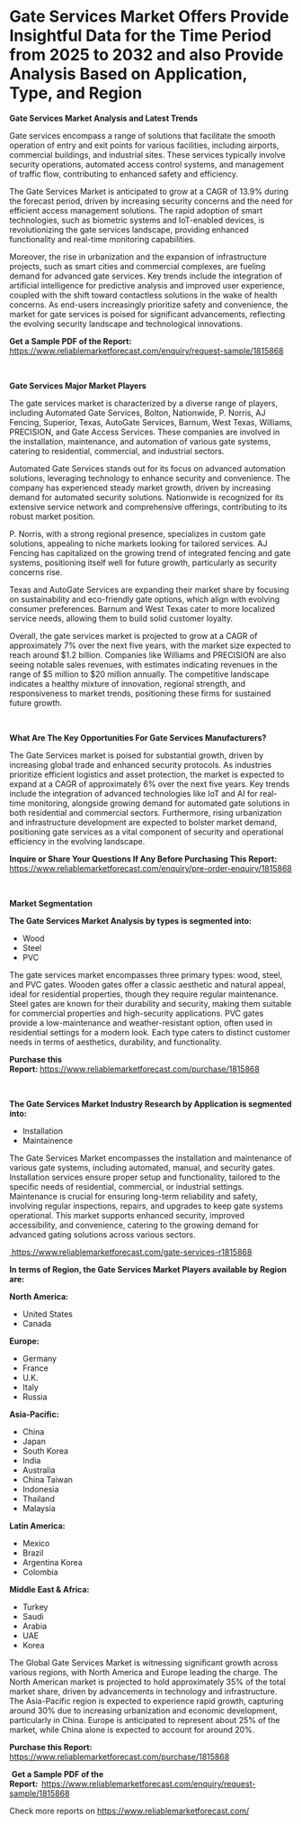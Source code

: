 <p><h1>Gate Services Market Offers Provide Insightful Data for the Time Period from 2025 to 2032 and also Provide Analysis Based on Application, Type, and Region</h1></p><p><strong>Gate Services Market Analysis and Latest Trends</strong></p>
<p><p>Gate services encompass a range of solutions that facilitate the smooth operation of entry and exit points for various facilities, including airports, commercial buildings, and industrial sites. These services typically involve security operations, automated access control systems, and management of traffic flow, contributing to enhanced safety and efficiency.</p><p>The Gate Services Market is anticipated to grow at a CAGR of 13.9% during the forecast period, driven by increasing security concerns and the need for efficient access management solutions. The rapid adoption of smart technologies, such as biometric systems and IoT-enabled devices, is revolutionizing the gate services landscape, providing enhanced functionality and real-time monitoring capabilities.</p><p>Moreover, the rise in urbanization and the expansion of infrastructure projects, such as smart cities and commercial complexes, are fueling demand for advanced gate services. Key trends include the integration of artificial intelligence for predictive analysis and improved user experience, coupled with the shift toward contactless solutions in the wake of health concerns. As end-users increasingly prioritize safety and convenience, the market for gate services is poised for significant advancements, reflecting the evolving security landscape and technological innovations.</p></p>
<p><strong>Get a Sample PDF of the Report:&nbsp;</strong> <a href="https://www.reliablemarketforecast.com/enquiry/request-sample/1815868?utm_campaign=3321&utm_medium=2&utm_source=Github&utm_content=ia&utm_term=10042025&utm_id=gate-services">https://www.reliablemarketforecast.com/enquiry/request-sample/1815868</a></p>
<p>&nbsp;</p>
<p><strong>Gate Services Major Market Players</strong></p>
<p><p>The gate services market is characterized by a diverse range of players, including Automated Gate Services, Bolton, Nationwide, P. Norris, AJ Fencing, Superior, Texas, AutoGate Services, Barnum, West Texas, Williams, PRECISION, and Gate Access Services. These companies are involved in the installation, maintenance, and automation of various gate systems, catering to residential, commercial, and industrial sectors.</p><p>Automated Gate Services stands out for its focus on advanced automation solutions, leveraging technology to enhance security and convenience. The company has experienced steady market growth, driven by increasing demand for automated security solutions. Nationwide is recognized for its extensive service network and comprehensive offerings, contributing to its robust market position. </p><p>P. Norris, with a strong regional presence, specializes in custom gate solutions, appealing to niche markets looking for tailored services. AJ Fencing has capitalized on the growing trend of integrated fencing and gate systems, positioning itself well for future growth, particularly as security concerns rise.</p><p>Texas and AutoGate Services are expanding their market share by focusing on sustainability and eco-friendly gate options, which align with evolving consumer preferences. Barnum and West Texas cater to more localized service needs, allowing them to build solid customer loyalty. </p><p>Overall, the gate services market is projected to grow at a CAGR of approximately 7% over the next five years, with the market size expected to reach around $1.2 billion. Companies like Williams and PRECISION are also seeing notable sales revenues, with estimates indicating revenues in the range of $5 million to $20 million annually. The competitive landscape indicates a healthy mixture of innovation, regional strength, and responsiveness to market trends, positioning these firms for sustained future growth.</p></p>
<p>&nbsp;</p>
<p><strong>What Are The Key Opportunities For Gate Services Manufacturers?</strong></p>
<p><p>The Gate Services market is poised for substantial growth, driven by increasing global trade and enhanced security protocols. As industries prioritize efficient logistics and asset protection, the market is expected to expand at a CAGR of approximately 6% over the next five years. Key trends include the integration of advanced technologies like IoT and AI for real-time monitoring, alongside growing demand for automated gate solutions in both residential and commercial sectors. Furthermore, rising urbanization and infrastructure development are expected to bolster market demand, positioning gate services as a vital component of security and operational efficiency in the evolving landscape.</p></p>
<p><strong>Inquire or Share Your Questions If Any Before Purchasing This Report:</strong> <a href="https://www.reliablemarketforecast.com/enquiry/pre-order-enquiry/1815868?utm_campaign=3321&utm_medium=2&utm_source=Github&utm_content=ia&utm_term=10042025&utm_id=gate-services">https://www.reliablemarketforecast.com/enquiry/pre-order-enquiry/1815868</a></p>
<p>&nbsp;</p>
<p><strong>Market Segmentation</strong></p>
<p><strong>The Gate Services Market Analysis by types is segmented into:</strong></p>
<p><ul><li>Wood</li><li>Steel</li><li>PVC</li></ul></p>
<p><p>The gate services market encompasses three primary types: wood, steel, and PVC gates. Wooden gates offer a classic aesthetic and natural appeal, ideal for residential properties, though they require regular maintenance. Steel gates are known for their durability and security, making them suitable for commercial properties and high-security applications. PVC gates provide a low-maintenance and weather-resistant option, often used in residential settings for a modern look. Each type caters to distinct customer needs in terms of aesthetics, durability, and functionality.</p></p>
<p><strong>Purchase this Report:&nbsp;</strong><a href="https://www.reliablemarketforecast.com/purchase/1815868?utm_campaign=3321&utm_medium=2&utm_source=Github&utm_content=ia&utm_term=10042025&utm_id=gate-services">https://www.reliablemarketforecast.com/purchase/1815868</a></p>
<p>&nbsp;</p>
<p><strong>The Gate Services Market Industry Research by Application is segmented into:</strong></p>
<p><ul><li>Installation</li><li>Maintainence</li></ul></p>
<p><p>The Gate Services Market encompasses the installation and maintenance of various gate systems, including automated, manual, and security gates. Installation services ensure proper setup and functionality, tailored to the specific needs of residential, commercial, or industrial settings. Maintenance is crucial for ensuring long-term reliability and safety, involving regular inspections, repairs, and upgrades to keep gate systems operational. This market supports enhanced security, improved accessibility, and convenience, catering to the growing demand for advanced gating solutions across various sectors.</p></p>
<p><a href="https://www.reliablemarketforecast.com/gate-services-r1815868?utm_campaign=3321&utm_medium=2&utm_source=Github&utm_content=ia&utm_term=10042025&utm_id=gate-services">&nbsp;https://www.reliablemarketforecast.com/gate-services-r1815868</a></p>
<p><strong>In terms of Region, the Gate Services Market Players available by Region are:</strong></p>
<p>
    <p> <strong> North America: </strong>
        <ul>
            <li>United States</li>
            <li>Canada</li>
        </ul>
        </p> 
    <p> <strong> Europe: </strong>
        <ul>
            <li>Germany</li>
            <li>France</li>
            <li>U.K.</li>
            <li>Italy</li>
            <li>Russia</li>
        </ul>
        </p> 
    <p> <strong> Asia-Pacific: </strong>
        <ul>
            <li>China</li>
            <li>Japan</li>
            <li>South Korea</li>
            <li>India</li>
            <li>Australia</li>
            <li>China Taiwan</li>
            <li>Indonesia</li>
            <li>Thailand</li>
            <li>Malaysia</li>
        </ul>
        </p> 
    <p> <strong> Latin America: </strong>
        <ul>
            <li>Mexico</li>
            <li>Brazil</li>
            <li>Argentina Korea</li>
            <li>Colombia</li>
        </ul>
        </p> 
    <p> <strong> Middle East & Africa: </strong>
        <ul>
            <li>Turkey</li>
            <li>Saudi</li>
            <li>Arabia</li>
            <li>UAE</li>
            <li>Korea</li>
        </ul>
    </p>
    </p>
<p><p>The Global Gate Services Market is witnessing significant growth across various regions, with North America and Europe leading the charge. The North American market is projected to hold approximately 35% of the total market share, driven by advancements in technology and infrastructure. The Asia-Pacific region is expected to experience rapid growth, capturing around 30% due to increasing urbanization and economic development, particularly in China. Europe is anticipated to represent about 25% of the market, while China alone is expected to account for around 20%.</p></p>
<p><strong>Purchase this Report: </strong><a href="https://www.reliablemarketforecast.com/purchase/1815868?utm_campaign=3321&utm_medium=2&utm_source=Github&utm_content=ia&utm_term=10042025&utm_id=gate-services">https://www.reliablemarketforecast.com/purchase/1815868</a></p>
<p>&nbsp;<strong>Get a Sample PDF of the Report:&nbsp;&nbsp;</strong><a href="https://www.reliablemarketforecast.com/enquiry/request-sample/1815868?utm_campaign=3321&utm_medium=2&utm_source=Github&utm_content=ia&utm_term=10042025&utm_id=gate-services">https://www.reliablemarketforecast.com/enquiry/request-sample/1815868</a></p>
<p><strong></strong></p>
<p>Check more reports on <a href="https://www.reliablemarketforecast.com/?utm_campaign=3321&utm_medium=2&utm_source=Github&utm_content=ia&utm_term=10042025&utm_id=gate-services">https://www.reliablemarketforecast.com/</a></p>